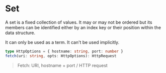 # Set

A set is a fixed collection of values. It may or may not be ordered but its members can be identified either by an index key or their position within the data structure.

It can only be used as a term. It can't be used implicitly.

```typescript
type HttpOptions = { hostname: string, port: number }
fetch(uri: string, opts: HttpOptions): HttpRequest
```

> Fetch: URI, hostname + port / HTTP request